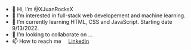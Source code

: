 - 👋 Hi, I’m @XJuanRocksX
- 👀 I’m interested in full-stack web developement and machine learning.
- 🌱 I’m currently learning HTML, CSS and JavaScript. Starting date 9/13/2022.
- 💞️ I’m looking to collaborate on ...
- 📫 How to reach me <img height=15px src="https://static-exp1.licdn.com/sc/h/akt4ae504epesldzj74dzred8" alt=""><a href="https://www.linkedin.com/in/andres-jurado-53345a162/" target="_blank">Linkedin</a>

<!---
XJuanRocksX/XJuanRocksX is a ✨ special ✨ repository because its `README.md` (this file) appears on your GitHub profile.
You can click the Preview link to take a look at your changes.
--->

